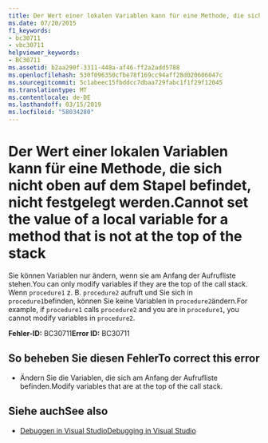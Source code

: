 ```yaml
---
title: Der Wert einer lokalen Variablen kann für eine Methode, die sich nicht oben auf dem Stapel befindet, nicht festgelegt werden.
ms.date: 07/20/2015
f1_keywords:
- bc30711
- vbc30711
helpviewer_keywords:
- BC30711
ms.assetid: b2aa290f-3311-448a-af46-ff2a2add5788
ms.openlocfilehash: 530f096350cfbe78f169cc94aff28d020606047c
ms.sourcegitcommit: 5c1abeec15fbddcc7dbaa729fabc1f1f29f12045
ms.translationtype: MT
ms.contentlocale: de-DE
ms.lasthandoff: 03/15/2019
ms.locfileid: "58034280"
---
```

# <a name="cannot-set-the-value-of-a-local-variable-for-a-method-that-is-not-at-the-top-of-the-stack"></a><span data-ttu-id="95086-102">Der Wert einer lokalen Variablen kann für eine Methode, die sich nicht oben auf dem Stapel befindet, nicht festgelegt werden.</span><span class="sxs-lookup"><span data-stu-id="95086-102">Cannot set the value of a local variable for a method that is not at the top of the stack</span></span>
<span data-ttu-id="95086-103">Sie können Variablen nur ändern, wenn sie am Anfang der Aufrufliste stehen.</span><span class="sxs-lookup"><span data-stu-id="95086-103">You can only modify variables if they are the top of the call stack.</span></span> <span data-ttu-id="95086-104">Wenn `procedure1` z. B. `procedure2` aufruft und Sie sich in `procedure1`befinden, können Sie keine Variablen in `procedure2`ändern.</span><span class="sxs-lookup"><span data-stu-id="95086-104">For example, if `procedure1` calls `procedure2` and you are in `procedure1`, you cannot modify variables in `procedure2`.</span></span>  
  
 <span data-ttu-id="95086-105">**Fehler-ID:** BC30711</span><span class="sxs-lookup"><span data-stu-id="95086-105">**Error ID:** BC30711</span></span>  
  
## <a name="to-correct-this-error"></a><span data-ttu-id="95086-106">So beheben Sie diesen Fehler</span><span class="sxs-lookup"><span data-stu-id="95086-106">To correct this error</span></span>  
  
-   <span data-ttu-id="95086-107">Ändern Sie die Variablen, die sich am Anfang der Aufrufliste befinden.</span><span class="sxs-lookup"><span data-stu-id="95086-107">Modify variables that are at the top of the call stack.</span></span>  
  
## <a name="see-also"></a><span data-ttu-id="95086-108">Siehe auch</span><span class="sxs-lookup"><span data-stu-id="95086-108">See also</span></span>

- [<span data-ttu-id="95086-109">Debuggen in Visual Studio</span><span class="sxs-lookup"><span data-stu-id="95086-109">Debugging in Visual Studio</span></span>](/visualstudio/debugger/debugging-in-visual-studio)
